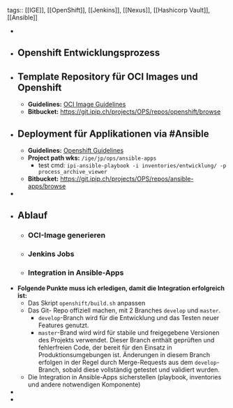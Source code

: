 tags:: [[IGE]], [[OpenShift]], [[Jenkins]], [[Nexus]], [[Hashicorp Vault]], [[Ansible]]

-
- ## Openshift Entwicklungsprozess
- ## Template Repository für OCI Images und Openshift
	- **Guidelines:** [OCI Image Guidelines](https://wiki.ipip.ch/display/SWE/OCI+Image+Guidelines)
	- **Bitbucket:** https://git.ipip.ch/projects/OPS/repos/openshift/browse
- ## Deployment für Applikationen via #Ansible
	- **Guidelines:** [Openshift Guidelines](https://wiki.ipip.ch/display/SWE/Openshift+Guidelines)
	- **Project path wks:** `/ige/jp/ops/ansible-apps`
		- test cmd: `ipi-ansible-playbook -i inventories/entwicklung/ -p process_archive_viewer`
	- **Bitbucket:** https://git.ipip.ch/projects/OPS/repos/ansible-apps/browse
-
- ## Ablauf
	- ### OCI-Image generieren
	- ### Jenkins Jobs
	- ### Integration in Ansible-Apps
- **Folgende Punkte muss ich erledigen, damit die Integration erfolgreich ist:**
	- Das Skript `openshift/build.sh` anpassen
	- Das Git- Repo offiziell machen, mit 2 Branches `develop` und `master`.
		- `develop`-Branch wird für die Entwicklung und das Testen neuer Features genutzt.
		- `master`-Brand wird wird für stabile und freigegebene Versionen des Projekts verwendet. Dieser Branch enthält geprüften und fehlerfreien Code, der bereit für den Einsatz in Produktionsumgebungen ist. Änderungen in diesem Branch erfolgen in der Regel durch Merge-Requests aus dem `develop`-Branch, sobald diese vollständig getestet und validiert wurden.
	- Die Integration in Ansible-Apps sicherstellen (playbook, inventories und andere notwendigen Komponente)
-
-